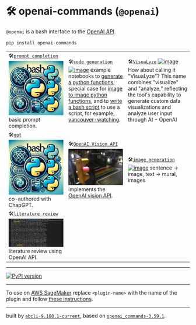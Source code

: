 # 🛠️ openai-commands (`@openai`)

`@openai` is a bash interface to the [OpenAI API](https://beta.openai.com/docs/introduction).

```bash
pip install openai-commands
```

|   |   |   |
| --- | --- | --- |
| 🛠️[`prompt completion`](https://github.com/kamangir/openai-commands/tree/main/openai_commands/completion#%EF%B8%8F-prompt-completion) [![image](https://github.com/kamangir/assets/raw/main/blue-plugin/marquee.png?raw=true)](https://github.com/kamangir/openai-commands/tree/main/openai_commands/completion#%EF%B8%8F-prompt-completion) basic prompt completion. | 🛠️[`code generation`](https://github.com/kamangir/openai-commands/tree/main/openai_commands/completion#%EF%B8%8F-code-generation) [![image](https://github.com/kamangir/openai-commands/blob/main/assets/completion_i2i_function.png?raw=true)](https://github.com/kamangir/openai-commands/tree/main/openai_commands/completion#%EF%B8%8F-code-generation) example notebooks to [generate a python functions](./notebooks/completion_ai_function_py.ipynb), special case for [image to image python functions](./notebooks/completion_i2i_function.ipynb), and to [write a bash script](./notebooks/completion_ai_function_bash.ipynb) to use a script, for example, [vancouver-watching](https://github.com/kamangir/vancouver-watching). | 🛠️[`VisuaLyze`](https://github.com/kamangir/openai-commands/tree/main/openai_commands/VisuaLyze) [![image](https://github.com/kamangir/openai-commands/assets/1007567/7c0ed5f7-6941-451c-a17e-504c6adab23f)](https://github.com/kamangir/openai-commands/tree/main/openai_commands/VisuaLyze) How about calling it "VisuaLyze"? This name combines "visualize" and "analyze," reflecting the tool's capability to generate custom data visualizations and analyze user input through AI - OpenAI |
| 🛠️[`gpt`](https://github.com/kamangir/openai-commands/tree/main/openai_commands/gpt) [![image](https://github.com/kamangir/assets/raw/main/blue-plugin/marquee.png?raw=true)](https://github.com/kamangir/openai-commands/tree/main/openai_commands/gpt) co-authored with ChapGPT. | 🛠️[`OpenAI Vision API`](https://github.com/kamangir/openai-commands/tree/main/openai_commands/vision) [![image](https://raw.githubusercontent.com/kamangir/assets/main/vanwatch/2023-11-25-openai-vision/ButeNorthDavie.jpg)](https://github.com/kamangir/openai-commands/tree/main/openai_commands/vision) implements the [OpenAI vision API](https://platform.openai.com/docs/guides/vision). | 🛠️[`image generation`](https://github.com/kamangir/openai-commands/tree/main/openai_commands/images) [![image](https://github.com/kamangir/openai-commands/blob/main/assets/DALL-E.png?raw=true)](https://github.com/kamangir/openai-commands/tree/main/openai_commands/images) sentence -> image, text -> mural, images |
| 🛠️[`literature review`](https://github.com/kamangir/openai-commands/tree/main/openai_commands/literature_review) [![image](https://github.com/kamangir/assets/blob/main/openai_commands/literature-review/marquee.png?raw=true)](https://github.com/kamangir/openai-commands/tree/main/openai_commands/literature_review) literature review using OpenAI API. |  |  |

---


[![PyPI version](https://img.shields.io/pypi/v/openai-commands.svg)](https://pypi.org/project/openai-commands/)

---

To use on [AWS SageMaker](https://aws.amazon.com/sagemaker/) replace `<plugin-name>` with the name of the plugin and follow [these instructions](https://github.com/kamangir/notebooks-and-scripts/blob/main/SageMaker.md).

---
built by [`abcli-9.188.1-current`](https://github.com/kamangir/awesome-bash-cli), based on [`openai_commands-3.59.1`](https://github.com/kamangir/openai-commands).
